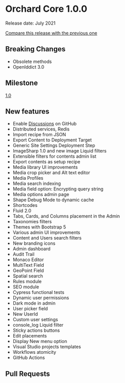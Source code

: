 # Orchard Core 1.0.0

Release date: July 2021

[Compare this release with the previous one](https://github.com/orchardcms/orchardcore/compare/1.0.0-rc2...v1.0.0)

## Breaking Changes

- Obsolete methods
- OpenIddict 3.0

## Milestone

[1.0](https://github.com/OrchardCMS/OrchardCore/milestone/9)

## New features

- Enable [Discussions](https://github.com/OrchardCMS/OrchardCore/discussions) on GitHub
- Distributed services, Redis
- Import recipe from JSON
- Export Content to Deployment Target
- Generic Site Settings Deployment Step
- ImageSharp 1.0 and new image Liquid filters
- Extensible filters for contents admin list
- Export contents as setup recipe
- Media library UI improvements
- Media crop picker and Alt text editor
- Media Profiles
- Media search indexing
- Media field option: Encrypting query string
- Media options admin page
- Shape Debug Mode to dynamic cache
- Shortcodes
- Fluid 2.0
- Tabs, Cards, and Columns placement in the Admin
- Taxonomies filters
- Themes with Bootstrap 5
- Various admin UI improvements
- Content and Users search filters
- New branding icons
- Admin dashboard
- Audit Trail
- Monaco Editor
- MultiText Field
- GeoPoint Field
- Spatial search
- Rules module
- SEO module
- Cypress functional tests
- Dynamic user permissions
- Dark mode in admin
- User picker field
- New UserId
- Custom user settings
- console_log Liquid filter
- Sticky actions buttons
- Edit placements
- Display New menu option
- Visual Studio projects templates
- Workflows atomicity
- GitHub Actions

## Pull Requests
